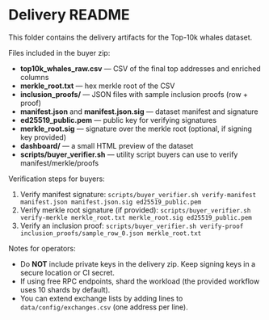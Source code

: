 # Delivery README

This folder contains the delivery artifacts for the Top-10k whales dataset.

Files included in the buyer zip:
- **top10k_whales_raw.csv** — CSV of the final top addresses and enriched columns
- **merkle_root.txt** — hex merkle root of the CSV
- **inclusion_proofs/** — JSON files with sample inclusion proofs (row + proof)
- **manifest.json** and **manifest.json.sig** — dataset manifest and signature
- **ed25519_public.pem** — public key for verifying signatures
- **merkle_root.sig** — signature over the merkle root (optional, if signing key provided)
- **dashboard/** — a small HTML preview of the dataset
- **scripts/buyer_verifier.sh** — utility script buyers can use to verify manifest/merkle/proofs

Verification steps for buyers:
1. Verify manifest signature:
   `scripts/buyer_verifier.sh verify-manifest manifest.json manifest.json.sig ed25519_public.pem`
2. Verify merkle root signature (if provided):
   `scripts/buyer_verifier.sh verify-merkle merkle_root.txt merkle_root.sig ed25519_public.pem`
3. Verify an inclusion proof:
   `scripts/buyer_verifier.sh verify-proof inclusion_proofs/sample_row_0.json merkle_root.txt`

Notes for operators:
- Do **NOT** include private keys in the delivery zip. Keep signing keys in a secure location or CI secret.
- If using free RPC endpoints, shard the workload (the provided workflow uses 10 shards by default).
- You can extend exchange lists by adding lines to `data/config/exchanges.csv` (one address per line).
